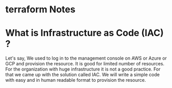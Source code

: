 # terraform Notes

# What is Infrastructure as Code (IAC) ?
 
 Let's say, We used to log in to the management console on AWS or Azure or GCP and provision the resource. It is good for limited number of resources. For the organization with huge infrastructure it is not a good practice. For that we came up with the solution called IAC. We will write a simple code with easy and in human readable format to provision the resource.
  
 
  
  
